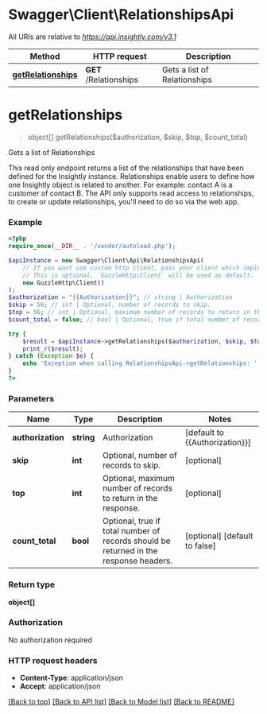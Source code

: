 # Swagger\Client\RelationshipsApi

All URIs are relative to *https://api.insightly.com/v3.1*

Method | HTTP request | Description
------------- | ------------- | -------------
[**getRelationships**](RelationshipsApi.md#getRelationships) | **GET** /Relationships | Gets a list of Relationships


# **getRelationships**
> object[] getRelationships($authorization, $skip, $top, $count_total)

Gets a list of Relationships

This read only endpoint returns a list of the relationships that have been defined for the Insightly instance.            Relationships enable users to define how one Insightly object is related to another.            For example: contact A is a customer of contact B. The API only supports read access to relationships, to create or update            relationships, you'll need to do so via the web app.

### Example
```php
<?php
require_once(__DIR__ . '/vendor/autoload.php');

$apiInstance = new Swagger\Client\Api\RelationshipsApi(
    // If you want use custom http client, pass your client which implements `GuzzleHttp\ClientInterface`.
    // This is optional, `GuzzleHttp\Client` will be used as default.
    new GuzzleHttp\Client()
);
$authorization = "{{Authorization}}"; // string | Authorization
$skip = 56; // int | Optional, number of records to skip.
$top = 56; // int | Optional, maximum number of records to return in the response.
$count_total = false; // bool | Optional, true if total number of records should be returned in the response headers.

try {
    $result = $apiInstance->getRelationships($authorization, $skip, $top, $count_total);
    print_r($result);
} catch (Exception $e) {
    echo 'Exception when calling RelationshipsApi->getRelationships: ', $e->getMessage(), PHP_EOL;
}
?>
```

### Parameters

Name | Type | Description  | Notes
------------- | ------------- | ------------- | -------------
 **authorization** | **string**| Authorization | [default to {{Authorization}}]
 **skip** | **int**| Optional, number of records to skip. | [optional]
 **top** | **int**| Optional, maximum number of records to return in the response. | [optional]
 **count_total** | **bool**| Optional, true if total number of records should be returned in the response headers. | [optional] [default to false]

### Return type

**object[]**

### Authorization

No authorization required

### HTTP request headers

 - **Content-Type**: application/json
 - **Accept**: application/json

[[Back to top]](#) [[Back to API list]](../../README.md#documentation-for-api-endpoints) [[Back to Model list]](../../README.md#documentation-for-models) [[Back to README]](../../README.md)

